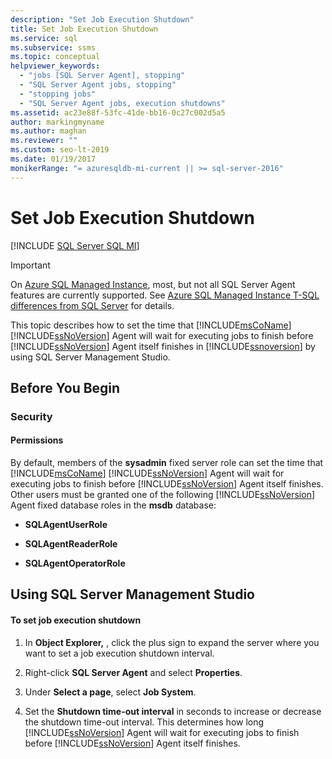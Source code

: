 ```yaml
---
description: "Set Job Execution Shutdown"
title: Set Job Execution Shutdown
ms.service: sql
ms.subservice: ssms
ms.topic: conceptual
helpviewer_keywords: 
  - "jobs [SQL Server Agent], stopping"
  - "SQL Server Agent jobs, stopping"
  - "stopping jobs"
  - "SQL Server Agent jobs, execution shutdowns"
ms.assetid: ac23e88f-53fc-41de-bb16-0c27c002d5a5
author: markingmyname
ms.author: maghan
ms.reviewer: ""
ms.custom: seo-lt-2019
ms.date: 01/19/2017
monikerRange: "= azuresqldb-mi-current || >= sql-server-2016"
---
```


# Set Job Execution Shutdown

[!INCLUDE [SQL Server SQL MI](../../includes/applies-to-version/sql-asdbmi.md)]

> [!IMPORTANT]  
> On [Azure SQL Managed Instance](/azure/sql-database/sql-database-managed-instance), most, but not all SQL Server Agent features are currently supported. See [Azure SQL Managed Instance T-SQL differences from SQL Server](/azure/sql-database/sql-database-managed-instance-transact-sql-information#sql-server-agent) for details.

This topic describes how to set the time that [!INCLUDE[msCoName](../../includes/msconame-md.md)] [!INCLUDE[ssNoVersion](../../includes/ssnoversion-md.md)] Agent will wait for executing jobs to finish before [!INCLUDE[ssNoVersion](../../includes/ssnoversion-md.md)] Agent itself finishes in [!INCLUDE[ssnoversion](../../includes/ssnoversion-md.md)] by using SQL Server Management Studio.  
  
## <a name="BeforeYouBegin"></a>Before You Begin  
  
### <a name="Security"></a>Security  
  
#### <a name="Permissions"></a>Permissions  
By default, members of the **sysadmin** fixed server role can set the time that [!INCLUDE[msCoName](../../includes/msconame-md.md)] [!INCLUDE[ssNoVersion](../../includes/ssnoversion-md.md)] Agent will wait for executing jobs to finish before [!INCLUDE[ssNoVersion](../../includes/ssnoversion-md.md)] Agent itself finishes. Other users must be granted one of the following [!INCLUDE[ssNoVersion](../../includes/ssnoversion-md.md)] Agent fixed database roles in the **msdb** database:  
  
-   **SQLAgentUserRole**  
  
-   **SQLAgentReaderRole**  
  
-   **SQLAgentOperatorRole**  
  
## <a name="SSMSProcedure"></a>Using SQL Server Management Studio  
  
#### To set job execution shutdown  
  
1.  In **Object Explorer,** , click the plus sign to expand the server where you want to set a job execution shutdown interval.  
  
2.  Right-click **SQL Server Agent** and select **Properties**.  
  
3.  Under **Select a page**, select **Job System**.  
  
4.  Set the **Shutdown time-out interval** in seconds to increase or decrease the shutdown time-out interval. This determines how long [!INCLUDE[ssNoVersion](../../includes/ssnoversion-md.md)] Agent will wait for executing jobs to finish before [!INCLUDE[ssNoVersion](../../includes/ssnoversion-md.md)] Agent itself finishes.  
